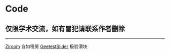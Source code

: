 # Code

## 仅限学术交流，如有冒犯请联系作者删除

-----------------
[Ziroom](https://www.ziroom.com)	自如租房
[GeetestSlider](https://www.geetest.com/demo/dlide-popup.html)	极验滑块
